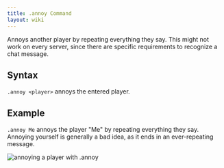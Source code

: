 ```yaml
---
title: .annoy Command
layout: wiki
---
```

Annoys another player by repeating everything they say. This might not work on every server, since there are specific requirements to recognize a chat message.

## Syntax
`.annoy <player>` annoys the entered player.

## Example
`.annoy Me` annoys the player "Me" by repeating everything they say. Annoying yourself is generally a bad idea, as it ends in an ever-repeating message.

![annoying a player with .annoy](https://cloud.githubusercontent.com/assets/10100202/8272963/0c62b254-1859-11e5-8071-7cb4d9575529.png)
